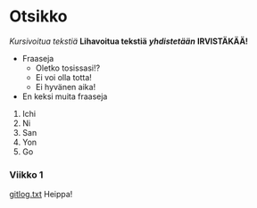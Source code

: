 # Otsikko
*Kursivoitua tekstiä*
**Lihavoitua tekstiä**
_**yhdistetään**_
**IRVISTÄKÄÄ!**
* Fraaseja
  * Oletko tosissasi!?
  * Ei voi olla totta!
  * Ei hyvänen aika!
* En keksi muita fraaseja
1. Ichi
2. Ni
3. San
4. Yon
5. Go
### Viikko 1
[gitlog.txt](https://github.com/Jatynjala/ot-harjoitustyo-Jatynjala/blob/main/laskarit/viikko1/gitlog.txt)
Heippa!
